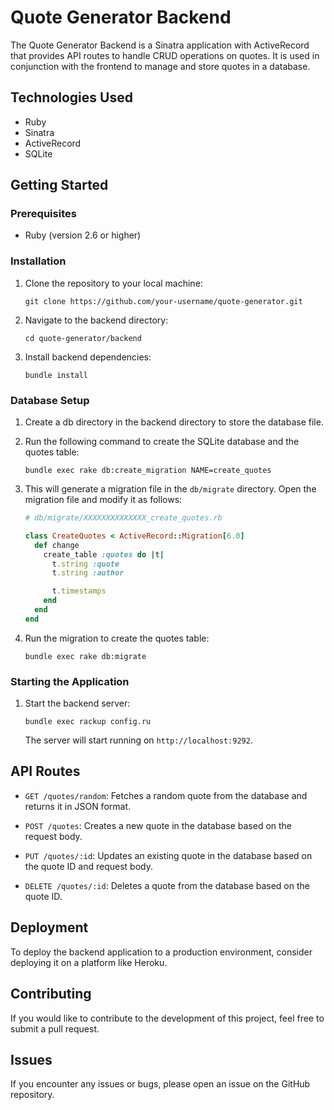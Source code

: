 # Quote Generator Backend

The Quote Generator Backend is a Sinatra application with ActiveRecord that provides API routes to handle CRUD operations on quotes. It is used in conjunction with the frontend to manage and store quotes in a database.

## Technologies Used

- Ruby
- Sinatra
- ActiveRecord
- SQLite

## Getting Started

### Prerequisites

- Ruby (version 2.6 or higher)

### Installation

1. Clone the repository to your local machine:

   ```
   git clone https://github.com/your-username/quote-generator.git
   ```

2. Navigate to the backend directory:

   ```
   cd quote-generator/backend
   ```

3. Install backend dependencies:

   ```
   bundle install
   ```

### Database Setup

1. Create a db directory in the backend directory to store the database file.

2. Run the following command to create the SQLite database and the quotes table:

   ```
   bundle exec rake db:create_migration NAME=create_quotes
   ```

3. This will generate a migration file in the `db/migrate` directory. Open the migration file and modify it as follows:

   ```ruby
   # db/migrate/XXXXXXXXXXXXXX_create_quotes.rb

   class CreateQuotes < ActiveRecord::Migration[6.0]
     def change
       create_table :quotes do |t|
         t.string :quote
         t.string :author

         t.timestamps
       end
     end
   end
   ```

4. Run the migration to create the quotes table:

   ```
   bundle exec rake db:migrate
   ```

### Starting the Application

1. Start the backend server:

   ```
   bundle exec rackup config.ru
   ```

   The server will start running on `http://localhost:9292`.

## API Routes

- `GET /quotes/random`: Fetches a random quote from the database and returns it in JSON format.

- `POST /quotes`: Creates a new quote in the database based on the request body.

- `PUT /quotes/:id`: Updates an existing quote in the database based on the quote ID and request body.

- `DELETE /quotes/:id`: Deletes a quote from the database based on the quote ID.

## Deployment

To deploy the backend application to a production environment, consider deploying it on a platform like Heroku.

## Contributing

If you would like to contribute to the development of this project, feel free to submit a pull request.

## Issues

If you encounter any issues or bugs, please open an issue on the GitHub repository.